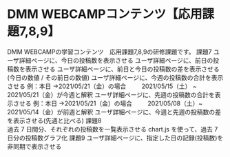 # DMM WEBCAMPコンテンツ【応用課題7,8,9】
DMM WEBCAMPの学習コンテンツ　応用課題7,8,9の研修課題です。
課題7
ユーザ詳細ページに、今日の投稿数を表示させる
ユーザ詳細ページに、前日の投稿数を表示させる
ユーザ詳細ページに、前日と今日の投稿数の差を表示させる
(今日の数値 / その前日の数値)
ユーザ詳細ページに、今週の投稿数の合計を表示させる
例：本日 →2021/05/21（金）の場合
　　 2021/05/15（土） ~ 2021/05/21（金）が今週と解釈
ユーザ詳細ページに、先週の投稿数の合計を表示させる
例：本日 →2021/05/21（金）の場合
　　 2021/05/08（土）~ 2021/05/14（金）が前週と解釈
ユーザ詳細ページに、今週と先週の投稿数の差を表示させる(先週と比べる)
課題8  
過去 7 日間分、それぞれの投稿数を一覧表示させる
chart.js を使って、過去 7 日分の投稿数グラフ化
課題9
ユーザ詳細ページに、指定した日の記録(投稿数)を非同期で表示させる
